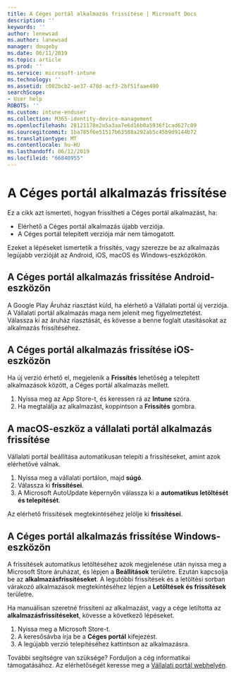 ```yaml
---
title: A Céges portál alkalmazás frissítése | Microsoft Docs
description: ''
keywords: ''
author: lenewsad
ms.author: lanewsad
manager: dougeby
ms.date: 06/11/2019
ms.topic: article
ms.prod: ''
ms.service: microsoft-intune
ms.technology: ''
ms.assetid: c002bcb2-ae37-478d-acf3-2bf51faae490
searchScope:
- User help
ROBOTS: ''
ms.custom: intune-enduser
ms.collection: M365-identity-device-management
ms.openlocfilehash: 28121178e2a5a3aa7e6d16b0a5936f1cad627c09
ms.sourcegitcommit: 1ba785f6e51517b63588a292ab5c45b9d9144b72
ms.translationtype: MT
ms.contentlocale: hu-HU
ms.lasthandoff: 06/12/2019
ms.locfileid: "66840955"
---
```

# <a name="how-to-update-the-company-portal-app"></a>A Céges portál alkalmazás frissítése

Ez a cikk azt ismerteti, hogyan frissítheti a Céges portál alkalmazást, ha:  
* Elérhető a Céges portál alkalmazás újabb verziója.
* A Céges portál telepített verziója már nem támogatott.

Ezeket a lépéseket ismertetik a frissítés, vagy szerezze be az alkalmazás legújabb verzióját az Android, iOS, macOS és Windows-eszközökön.    

## <a name="update-the-company-portal-app-on-your-android-device"></a>A Céges portál alkalmazás frissítése Android-eszközön  

A Google Play Áruház riasztást küld, ha elérhető a Vállalati portál új verziója. A Vállalati portál alkalmazás maga nem jelenít meg figyelmeztetést. Válassza ki az áruház riasztását, és kövesse a benne foglalt utasításokat az alkalmazás frissítéséhez. 

## <a name="update-the-company-portal-app-on-your-ios-device"></a>A Céges portál alkalmazás frissítése iOS-eszközön  

Ha új verzió érhető el, megjelenik a **Frissítés** lehetőség a telepített alkalmazások között, a Céges portál alkalmazás mellett.  

1. Nyissa meg az App Store-t, és keressen rá az **Intune** szóra.  
2. Ha megtalálja az alkalmazást, koppintson a **Frissítés** gombra.  

## <a name="update-the-company-portal-app-on-your-macos-device"></a>A macOS-eszköz a vállalati portál alkalmazás frissítése

Vállalati portál beállítása automatikusan telepíti a frissítéseket, amint azok elérhetővé válnak. 

1. Nyissa meg a vállalati portálon, majd **súgó**. 
2. Válassza ki **frissítései**. 
3. A Microsoft AutoUpdate képernyőn válassza ki a **automatikus letöltését és telepítését**. 

Az elérhető frissítések megtekintéséhez jelölje ki **frissítései**.  

## <a name="update-the-company-portal-app-on-your-windows-device"></a>A Céges portál alkalmazás frissítése Windows-eszközön
A frissítések automatikus letöltéséhez azok megjelenése után nyissa meg a Microsoft Store áruházat, és lépjen a **Beállítások** területre. Ezután kapcsolja be az **alkalmazásfrissítéseket**. A legutóbbi frissítések és a letöltési sorban várakozó alkalmazások megtekintéséhez lépjen a **Letöltések és frissítések** területre.  

Ha manuálisan szeretné frissíteni az alkalmazást, vagy a cége letiltotta az **alkalmazásfrissítéseket**, kövesse a következő lépéseket.  
1. Nyissa meg a Microsoft Store-t.
2. A keresősávba írja be a **Céges portál** kifejezést.
3. A legújabb verzió telepítéséhez kattintson az alkalmazásra. 


További segítségre van szüksége? Forduljon a cég informatikai támogatásához. Az elérhetőségét keresse meg a [Vállalati portál webhelyén](https://go.microsoft.com/fwlink/?linkid=2010980).
